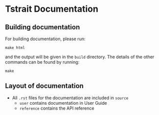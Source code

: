 # Tstrait Documentation

## Building documentation

For building documentation, please run:

```
make html
```

and the output will be given in the `build` directory. The details of the other commands can be found by running:

```
make
```

## Layout of documentation

- All `.rst` files for the documentation are included in `source`
    - `user` contains documentation in User Guide
    - `reference` contains the API reference
